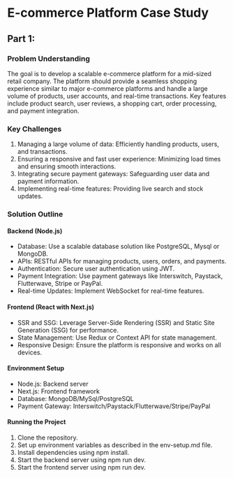# E-commerce Platform Case Study

## Part 1:

### Problem Understanding
The goal is to develop a scalable e-commerce platform for a mid-sized retail company. The platform should provide a seamless shopping experience similar to major e-commerce platforms and handle a large volume of products, user accounts, and real-time transactions. Key features include product search, user reviews, a shopping cart, order processing, and payment integration.

###  Key Challenges
1. Managing a large volume of data: Efficiently handling products, users, and transactions.
2. Ensuring a responsive and fast user experience: Minimizing load times and ensuring smooth interactions.
3. Integrating secure payment gateways: Safeguarding user data and payment information.
4. Implementing real-time features: Providing live search and stock updates.

###  Solution Outline
#### Backend (Node.js)
* Database: Use a scalable database solution like PostgreSQL, Mysql or MongoDB.
* APIs: RESTful APIs for managing products, users, orders, and payments.
* Authentication: Secure user authentication using JWT.
* Payment Integration: Use payment gateways like Interswitch, Paystack, Flutterwave, Stripe or PayPal.
* Real-time Updates: Implement WebSocket for real-time features.

#### Frontend (React with Next.js)
* SSR and SSG: Leverage Server-Side Rendering (SSR) and Static Site Generation (SSG) for performance.
* State Management: Use Redux or Context API for state management.
* Responsive Design: Ensure the platform is responsive and works on all devices.

#### Environment Setup
* Node.js: Backend server
* Next.js: Frontend framework
* Database: MongoDB/MySql/PostgreSQL
* Payment Gateway: Interswitch/Paystack/Flutterwave/Stripe/PayPal

#### Running the Project
1. Clone the repository.
2. Set up environment variables as described in the env-setup.md file.
3. Install dependencies using npm install.
4. Start the backend server using npm run dev.
5. Start the frontend server using npm run dev.